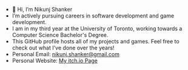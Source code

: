 - 👋 Hi, I’m Nikunj Shanker
- I’m actively pursuing careers in software development and game development.
- I am in my third year at the University of Toronto, working towards a Computer Science Bachelor's Degree.
- This GitHub profile hosts all of my projects and games. Feel free to check out what I've done over the years!
- Personal Email: nikunj.shanker@gmail.com
- Personal Website: [My itch.io Page](https://nikllamadev.itch.io)
